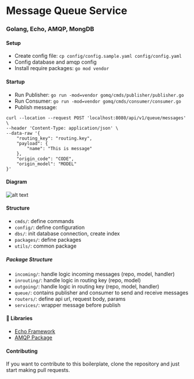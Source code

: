 # Message Queue Service
### Golang, Echo, AMQP, MongDB

#### Setup
* Create config file: `cp config/config.sample.yaml config/config.yaml`
* Config database and amqp config
* Install require packages: `go mod vendor`

#### Startup
* Run Publisher: `go run -mod=vendor gomq/cmds/publisher/publisher.go`
* Run Consumer: `go run -mod=vendor gomq/cmds/consumer/consumer.go`
* Publish message:
```
curl --location --request POST 'localhost:8080/api/v1/queue/messages' \
--header 'Content-Type: application/json' \
--data-raw '{
    "routing_key": "routing.key",
    "payload": {
        "name": "This is message"
    },
    "origin_code": "CODE",
    "origin_model": "MODEL"
}'
```

#### Diagram
![alt text](https://imgur.com/NXuvQLG.jpg "Repository Pattern")


#### Structure
* `cmds/`: define commands
* `config/`: define configuration
* `dbs/`: init database connection, create index
* `packages/`: define packages
* `utils/`: common package

##### Package Structure
* `incoming/`: handle logic incoming messages (repo, model, handler)
* `inrouting/`: handle logic in routing key (repo, model)
* `outgoing/`: handle logic in routing key (repo, model, handler)
* `queue/`: contains publisher and consumer to send and receive messages
* `routers/`: define api url, request body, params
* `services/`: wrapper message before publish

#### 📙 Libraries
- [Echo Framework](https://echo.labstack.com/)
- [AMQP Package](https://godoc.org/github.com/streadway/amqp)

#### Contributing
If you want to contribute to this boilerplate, clone the repository and just start making pull requests.
